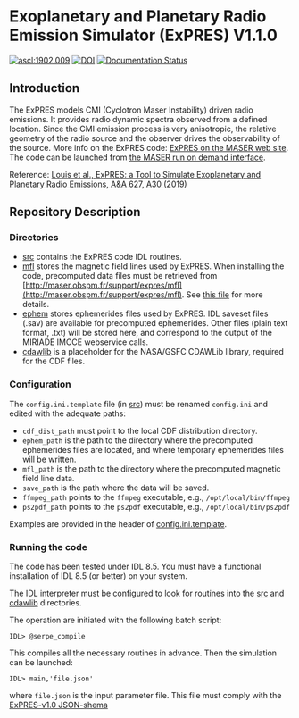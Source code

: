 # Exoplanetary and Planetary Radio Emission Simulator (ExPRES) V1.1.0

<a href="http://ascl.net/1902.009"><img src="https://img.shields.io/badge/ascl-1902.009-blue.svg?colorB=262255" alt="ascl:1902.009" /></a>
[![DOI](https://zenodo.org/badge/DOI/10.5281/zenodo.4292002.svg)](https://doi.org/10.5281/zenodo.4292002)
[![Documentation Status](https://readthedocs.org/projects/expres/badge/?version=latest)](https://expres.readthedocs.io/en/latest/?badge=latest)

## Introduction
The ExPRES models CMI (Cyclotron Maser Instability) driven radio emissions. It provides radio dynamic spectra observed from a defined location. Since the CMI emission process is very anisotropic, the relative geometry of the radio source and the observer drives the observability of the source. More info on the ExPRES code: [ExPRES on the MASER web site](http://maser.lesia.obspm.fr/tools-services-6/expres/). The code can be launched from [the MASER run on demand interface](https://voparis-uws-maser.obspm.fr). 

Reference: [Louis et al., 
ExPRES: a Tool to Simulate Exoplanetary and Planetary Radio Emissions, A&A 627, A30 (2019)](https://doi.org/10.1051/0004-6361/201935161) 

## Repository Description 

### Directories
* [src](src) contains the ExPRES code IDL routines.
* [mfl](mfl) stores the magnetic field lines used by ExPRES. When installing the code, precomputed data 
files must be retrieved from [http://maser.obspm.fr/support/expres/mfl](http://maser.obspm.fr/support/expres/mfl). 
See [this file](mfl/README.md) for more details.
* [ephem](ephem) stores ephemerides files used by ExPRES. IDL saveset files (.sav) are available for precomputed
ephemerides. Other files (plain text format, .txt) will be stored here, and correspond to the output of the 
MIRIADE IMCCE webservice calls.
* [cdawlib](cdawlib) is a placeholder for the NASA/GSFC CDAWLib library, required for the CDF files. 

### Configuration
The `config.ini.template` file (in [src](src)) must be renamed `config.ini` and edited with the adequate paths:
- `cdf_dist_path` must point to the local CDF distribution directory.
- `ephem_path` is the path to the directory where the precomputed ephemerides files are
located, and where temporary ephemerides files will be written.
- `mfl_path` is the path to the directory where the precomputed magnetic field line data.
- `save_path` is the path where the data will be saved.
- `ffmpeg_path` points to the `ffmpeg` executable, e.g., `/opt/local/bin/ffmpeg`
- `ps2pdf_path` points to the `ps2pdf` executable, e.g., `/opt/local/bin/ps2pdf`

Examples are provided in the header of [config.ini.template](src/config.ini.template).

### Running the code
The code has been tested under IDL 8.5. You must have a functional installation of IDL 8.5 (or better) on your system.

The IDL interpreter must be configured to look for routines into the [src](src) and [cdawlib](cdawlib) directories.

The operation are initiated with the following batch script:
```
IDL> @serpe_compile
``` 
This compiles all the necessary routines in advance. Then the simulation can be launched:
```
IDL> main,'file.json'
```
where `file.json` is the input parameter file. This file must comply with the [ExPRES-v1.0 JSON-shema](https://voparis-ns.obspm.fr/maser/expres/v1.0/schema#)

